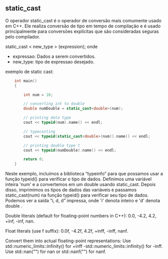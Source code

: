 ## static_cast

O operador static_cast é o operador de conversão mais comumente usado em C++. 
Ele realiza conversão de tipo em tempo de compilação e é usado principalmente 
para conversões explícitas que são consideradas seguras pelo compilador.

static_cast < new_type > (expression);
onde
- expressao: Dados a serem convertidos.
- new_type: tipo de expressao desejado.

exemplo de static cast:

``` C++
	int main()
	{

	    int num = 10;

	    // converting int to double
	    double numDouble = static_cast<double>(num);

	    // printing data type
	    cout << typeid(num).name() << endl;

	    // typecasting
	    cout << typeid(static_cast<double>(num)).name() << endl;

	    // printing double type t
	    cout << typeid(numDouble).name() << endl;

	    return 0;
	}
``` 
Neste exemplo, incluímos a biblioteca “typeinfo” para que possamos usar a função typeid() para verificar o tipo de dados. Definimos uma variável inteira 'num' e a convertemos em um double usando static_cast. Depois disso, imprimimos os tipos de dados das variáveis ​​e passamos static_cast<double>(num) na função typeid() para verificar seu tipo de dados. Podemos ver a saída “i, d, d” impressa, onde 'i' denota inteiro e 'd' denota double .



Double literals (default for floating-point numbers in C++):
	0.0, -4.2, 4.2, +inf, -inf, nan.

Float literals (use f suffix):
	0.0f, -4.2f, 4.2f, +inff, -inff, nanf.

Convert them into actual floating-point representations:
	Use std::numeric_limits<float>::infinity() for +inff -std::numeric_limits<float>::infinity() for -inff.
	Use std::nan("") for nan or std::nanf("") for nanf.